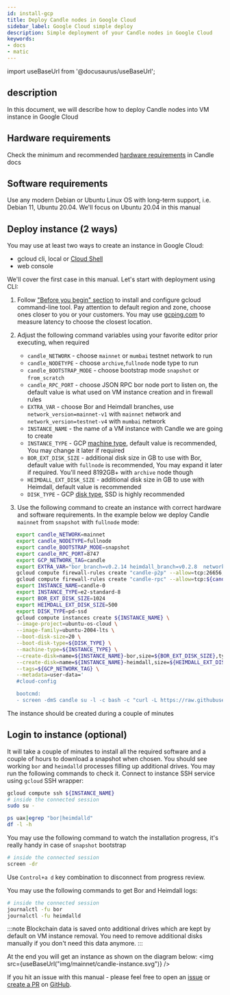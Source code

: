 ```yaml
---
id: install-gcp
title: Deploy Candle nodes in Google Cloud
sidebar_label: Google Cloud simple deploy
description: Simple deployment of your Candle nodes in Google Cloud
keywords:
- docs
- matic
---
```

import useBaseUrl from '@docusaurus/useBaseUrl';

## description
In this document, we will describe how to deploy Candle nodes into VM instance in Google Cloud
## Hardware requirements
Check the minimum and recommended [hardware requirements](https://docs.candle.technology/docs/validate/validate/validator-node-system-requirements) in Candle docs
## Software requirements
Use any modern Debian or Ubuntu Linux OS with long-term support, i.e. Debian 11, Ubuntu 20.04. We'll focus on Ubuntu 20.04 in this manual
## Deploy instance (2 ways)
You may use at least two ways to create an instance in Google Cloud:
* gcloud cli, local or [Cloud Shell](https://cloud.google.com/shell)
* web console

We'll cover the first case in this manual. Let's start with deployment using CLI:
1. Follow ["Before you begin" section](https://cloud.google.com/compute/docs/instances/create-start-instance#before-you-begin) to install and configure gcloud command-line tool.
Pay attention to default region and zone, choose ones closer to you or your customers. You may use [gcping.com](https://gcping.com) to measure latency to choose the closest location.
2. Adjust the following command variables using your favorite editor prior executing, when required
   * `candle_NETWORK` - choose `mainnet` or `mumbai` testnet network to run
   * `candle_NODETYPE` - choose `archive`,`fullnode` node type to run
   * `candle_BOOTSTRAP_MODE` - choose bootstrap mode `snapshot` or `from_scratch`
   * `candle_RPC_PORT` - choose JSON RPC bor node port to listen on, the default value is what used on VM instance creation and in firewall rules
   * `EXTRA_VAR` - choose Bor and Heimdall branches, use `network_version=mainnet-v1` with `mainnet` network and `network_version=testnet-v4` with `mumbai` network  
   * `INSTANCE_NAME` - the name of a VM instance with Candle we are going to create
   * `INSTANCE_TYPE` - GCP [machine type](https://cloud.google.com/compute/docs/machine-types), default value is recommended, You may change it later if required
   * `BOR_EXT_DISK_SIZE` - additional disk size in GB to use with Bor, default value with `fullnode` is recommended, You may expand it later if required. You'll need 8192GB+ with `archive` node though
   * `HEIMDALL_EXT_DISK_SIZE` - additional disk size in GB to use with Heimdall, default value is recommended
   * `DISK_TYPE` - GCP [disk type](https://cloud.google.com/compute/docs/disks#disk-types), SSD is highly recommended

3. Use the following command to create an instance with correct hardware and software requirements. In the example below we deploy Candle `mainnet` from `snapshot` with `fullnode` mode:
```bash
   export candle_NETWORK=mainnet
   export candle_NODETYPE=fullnode
   export candle_BOOTSTRAP_MODE=snapshot
   export candle_RPC_PORT=8747
   export GCP_NETWORK_TAG=candle
   export EXTRA_VAR="bor_branch=v0.2.14 heimdall_branch=v0.2.8  network_version=mainnet-v1 node_type=sentry/sentry heimdall_network=${candle_NETWORK}"
   gcloud compute firewall-rules create "candle-p2p" --allow=tcp:26656,tcp:30303,udp:30303 --description="candle p2p" --target-tags=${GCP_NETWORK_TAG}
   gcloud compute firewall-rules create "candle-rpc" --allow=tcp:${candle_RPC_PORT} --description="candle rpc" --target-tags=${GCP_NETWORK_TAG}
   export INSTANCE_NAME=candle-0
   export INSTANCE_TYPE=e2-standard-8
   export BOR_EXT_DISK_SIZE=1024
   export HEIMDALL_EXT_DISK_SIZE=500
   export DISK_TYPE=pd-ssd
   gcloud compute instances create ${INSTANCE_NAME} \
   --image-project=ubuntu-os-cloud \
   --image-family=ubuntu-2004-lts \
   --boot-disk-size=20 \
   --boot-disk-type=${DISK_TYPE} \
   --machine-type=${INSTANCE_TYPE} \
   --create-disk=name=${INSTANCE_NAME}-bor,size=${BOR_EXT_DISK_SIZE},type=${DISK_TYPE},auto-delete=no \
   --create-disk=name=${INSTANCE_NAME}-heimdall,size=${HEIMDALL_EXT_DISK_SIZE},type=${DISK_TYPE},auto-delete=no \
   --tags=${GCP_NETWORK_TAG} \
   --metadata=user-data='
   #cloud-config

   bootcmd:
   - screen -dmS candle su -l -c bash -c "curl -L https://raw.githubusercontent.com/maticnetwork/node-ansible/master/install-gcp.sh | bash -s -- -n '${candle_NETWORK}' -m '${candle_NODETYPE}' -s '${candle_BOOTSTRAP_MODE}' -p '${candle_RPC_PORT}' -e \"'${EXTRA_VAR}'\"; bash"'
```
The instance should be created during a couple of minutes
## Login to instance (optional)
It will take a couple of minutes to install all the required software and a couple of hours to download a snapshot when chosen.
You should see working `bor` and `heimdalld` processes filling up additional drives. You may run the following commands to check it.
Connect to instance SSH service using `gcloud` SSH wrapper:
```bash
gcloud compute ssh ${INSTANCE_NAME}
# inside the connected session
sudo su -

ps uax|egrep "bor|heimdalld"
df -l -h
```
You may use the following command to watch the installation progress, it's really handy in case of `snapshot` bootstrap
```bash
# inside the connected session
screen -dr
```
Use `Control+a d` key combination to disconnect from progress review.

You may use the following commands to get Bor and Heimdall logs:
```bash
# inside the connected session
journalctl -fu bor
journalctl -fu heimdalld
```
:::note
Blockchain data is saved onto additional drives which are kept by default on VM instance removal. You need to remove additional disks manually if you don't need this data anymore.
:::

At the end you will get an instance as shown on the diagram below:
<img src={useBaseUrl("img/mainnet/candle-instance.svg")} />

If you hit an issue with this manual - please feel free to open an [issue](https://github.com/maticnetwork/matic-docs/issues) or [create a PR](https://github.com/maticnetwork/matic-docs/pulls) on [GitHub](https://github.com/maticnetwork/matic-docs).
